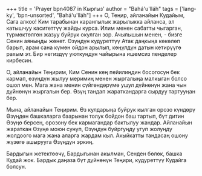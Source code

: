 +++
title = 'Prayer bpn4087 in Кыргыз'
author = "Bahá'u'lláh"
tags = ['lang-ky', 'bpn-unsorted', "Bahá'u'lláh"]
+++
О, Теңир, айланайын Кудайым, Сага алкоо! Ким тарабынан карангылык жарылыкка айланса, эл катышчуу каситеттүү жайды курса. Илим менен сабатты чыгарган, түрмөктөлгөн жазуу буйрук окулган зор. Ачылышын менен, - бизге Сенин аяныңды жөнөт. Өзүңдүн кудуреттүү Атак даңкыңа көкөлөп барып, арам сана күмөн ойдон арылып, көңүлдүн датын кетирүүгө рахым эт. Бир негиздүү уюткуңдун чайырына ишемсиз пенделер кирбесин.

О, айланайын Теңирим, Ким Сенин кең пейилиңдин босогосун бек кармап, өзүңдүн жылуу меримиң менен жыргалыңа малкыган болсо ошол мен. Мага жана менин сүйгөндөрүмө ушул дүйнөнүн жана чын дүйнөнүн жыргалын бер. Өзүң тандап жараткандарга сырдуу тартууңан бер.

Мына, айланайын Теңирим. Өз кулдарыңа буйрук кылган орозо күндөрү Өзүңдөн башкаларга баарынан толук бойдон баш тартып, бүт дитин Өзүңө берсең, орозону бек кармагандар бактылуу жандар. Айланайын жараткан Өзүңө моюн сунуп, Өзүңдүн буйргуңду угуп жолуңду жолдоого мага жана аларга жардам кыл. Акыйкатты тандасаң ошону жүзөгө ашырууга Өзүңдүн эркиң.

Бардыгын жетектөөчү, Бардыгынан акылман, Сенден бөлөк, башка Кудай жок. Бардык даңаза бүт дүйнөнүн Теңири, кудуреттүү Кудайга болсун.
